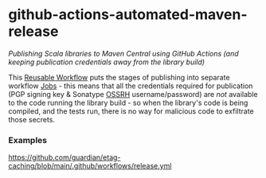 # github-actions-automated-maven-release
_Publishing Scala libraries to Maven Central using GitHub Actions (and keeping publication credentials away from the library build)_

This [Reusable Workflow](https://docs.github.com/en/actions/using-workflows/reusing-workflows) puts the stages of publishing into separate workflow
[Jobs](https://docs.github.com/en/actions/using-jobs/using-jobs-in-a-workflow) - this means that all the credentials required for publication
(PGP signing key & Sonatype [OSSRH](https://central.sonatype.org/publish/publish-guide/) username/password) are _not_ available to the code
running the library build - so when the library's code is being compiled, and the tests run, there is no way for malicious code to exfiltrate those
secrets.


### Examples

https://github.com/guardian/etag-caching/blob/main/.github/workflows/release.yml

